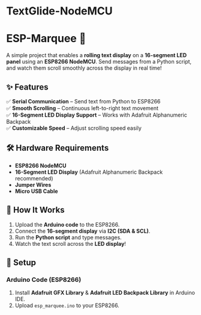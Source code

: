 # TextGlide-NodeMCU
# ESP-Marquee 🚀  

A simple project that enables a **rolling text display** on a **16-segment LED panel** using an **ESP8266 NodeMCU**. Send messages from a Python script, and watch them scroll smoothly across the display in real time!  

## ✨ Features  
✅ **Serial Communication** – Send text from Python to ESP8266  
✅ **Smooth Scrolling** – Continuous left-to-right text movement  
✅ **16-Segment LED Display Support** – Works with Adafruit Alphanumeric Backpack  
✅ **Customizable Speed** – Adjust scrolling speed easily  

## 🛠️ Hardware Requirements  
- **ESP8266 NodeMCU**  
- **16-Segment LED Display** (Adafruit Alphanumeric Backpack recommended)  
- **Jumper Wires**  
- **Micro USB Cable**  

## 📌 How It Works  
1. Upload the **Arduino code** to the ESP8266.  
2. Connect the **16-segment display** via **I2C (SDA & SCL)**.  
3. Run the **Python script** and type messages.  
4. Watch the text scroll across the **LED display**!  

## 🔧 Setup  

### Arduino Code (ESP8266)  
1. Install **Adafruit GFX Library** & **Adafruit LED Backpack Library** in Arduino IDE.  
2. Upload `esp_marquee.ino` to your ESP8266.  
